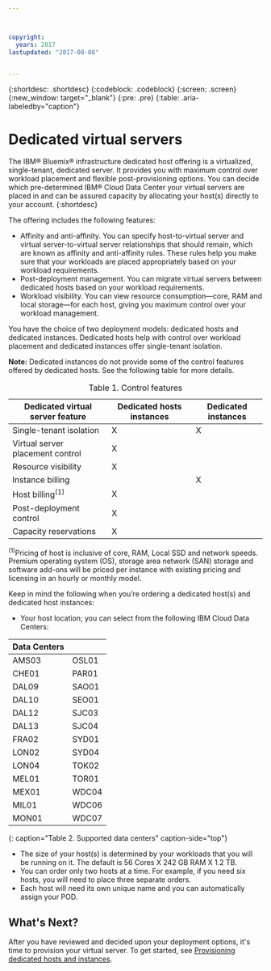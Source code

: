 ```yaml
---



copyright:
  years: 2017
lastupdated: "2017-08-08"


---
```


{:shortdesc: .shortdesc}
{:codeblock: .codeblock}
{:screen: .screen}
{:new_window: target="_blank"}
{:pre: .pre}
{:table: .aria-labeledby="caption"}


# Dedicated virtual servers
The IBM® Bluemix® infrastructure dedicated host offering is a virtualized, single-tenant, dedicated server. It provides you with maximum control over workload placement and flexible post-provisioning options. You can decide which pre-determined IBM® Cloud Data Center your virtual servers are placed in and can be assured capacity by allocating your host(s) directly to your account.
{:shortdesc}

The offering includes the following features: 

* Affinity and anti-affinity. You can specify host-to-virtual server and virtual server-to-virtual server relationships that should remain, which are known as affinity and anti-affinity rules. These rules help you make sure that your workloads are placed appropriately based on your workload requirements.
* Post-deployment management. You can migrate virtual servers between dedicated hosts based on your workload requirements.
* Workload visibility. You can view resource consumption—core, RAM and local storage—for each host, giving you maximum control over your workload management.

You have the choice of two deployment models: dedicated hosts and dedicated instances. Dedicated hosts help with control over workload placement and dedicated instances offer single-tenant isolation. 

**Note:** Dedicated instances do not provide some of the control features offered by dedicated hosts.  See the following table for more details. 
<table>
<CAPTION>Table 1. Control features</CAPTION>
<THEAD>
<TR>
<th>Dedicated virtual server feature</th>
<th>Dedicated hosts instances</th>
<th>Dedicated instances</th>
</TR>
</THEAD>
<TBODY>
<tr>
<td>Single-tenant isolation</td>
<td>X</td>
<td>X</td>
</tr>
<tr>
<td>Virtual server placement control</td>
<td>X</td>
<td></td>
</tr>
<tr>
<td>Resource visibility</td>
<td>X</td>
<td></td>
</tr>
<tr>
<td>Instance billing</td>
<td></td>
<td>X</td>
</tr>
<tr>
<td>Host billing<sup>(1)</sup></td>
<td>X</td>
<td></td>
</tr>
<tr>
<td>Post-deployment control</td>
<td>X</td>
<td></td>
</tr>
<tr>
<td>Capacity reservations</td>
<td>X</td>
<td></td>
</tr>
</TBODY>
</table>


<sup>(1)</sup>Pricing of host is inclusive of core, RAM, Local SSD and network speeds. Premium operating system (OS), storage area network (SAN) storage and software add-ons will be priced per instance with existing pricing and licensing in an hourly or monthly model.

Keep in mind the following when you’re ordering a dedicated host(s) and dedicated host instances:

* Your host location; you can select from the following IBM Cloud Data Centers:
      
| Data Centers          ||
| ------------ | ------- | 
|AMS03         |  OSL01  |
|CHE01         |  PAR01  |
|DAL09         |  SAO01  |
|DAL10         |  SEO01  |
|DAL12         |  SJC03  |  
|DAL13         |  SJC04  |
|FRA02         |  SYD01  |
|LON02         |  SYD04  |
|LON04         |  TOK02  |    
|MEL01         |  TOR01  |
|MEX01         |  WDC04  |
|MIL01         |  WDC06  |
|MON01         |  WDC07  |
{: caption="Table 2. Supported data centers" caption-side="top"}

* The size of your host(s) is determined by your workloads that you will be running on it. The default is 56 Cores X 242 GB RAM X 1.2 TB. 
* You can order only two hosts at a time. For example, if you need six hosts, you will need to place three separate orders.
* Each host will need its own unique name and you can automatically assign your POD.

## What's Next?

After you have reviewed and decided upon your deployment options, it's time to provision your virtual server. To get started, see [Provisioning dedicated hosts and instances](../vsi/vsi_provision_dedicated.html).



  
